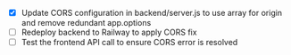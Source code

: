 - [x] Update CORS configuration in backend/server.js to use array for origin and remove redundant app.options
- [ ] Redeploy backend to Railway to apply CORS fix
- [ ] Test the frontend API call to ensure CORS error is resolved
